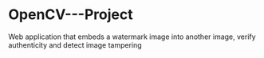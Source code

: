 # OpenCV---Project
Web application that embeds a watermark image into another image, verify authenticity and detect image tampering
